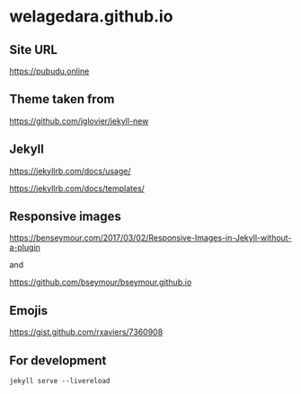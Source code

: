 # welagedara.github.io

## Site URL

https://pubudu.online

## Theme taken from 

https://github.com/jglovier/jekyll-new

## Jekyll

https://jekyllrb.com/docs/usage/

https://jekyllrb.com/docs/templates/

## Responsive images

https://benseymour.com/2017/03/02/Responsive-Images-in-Jekyll-without-a-plugin

and

https://github.com/bseymour/bseymour.github.io

## Emojis

https://gist.github.com/rxaviers/7360908

## For development

```
jekyll serve --livereload
```
